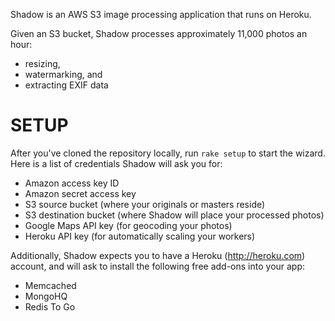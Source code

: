 Shadow is an AWS S3 image processing application that runs on Heroku.

Given an S3 bucket, Shadow processes approximately 11,000 photos an hour: 

* resizing, 
* watermarking, and 
* extracting EXIF data

SETUP
=====

After you've cloned the repository locally, run `rake setup` to start the wizard.
Here is a list of credentials Shadow will ask you for:

* Amazon access key ID
* Amazon secret access key
* S3 source bucket (where your originals or masters reside)
* S3 destination bucket (where Shadow will place your processed photos)
* Google Maps API key (for geocoding your photos)
* Heroku API key (for automatically scaling your workers)

Additionally, Shadow expects you to have a Heroku (http://heroku.com) account, 
and will ask to install the following free add-ons into your app:

* Memcached
* MongoHQ
* Redis To Go
